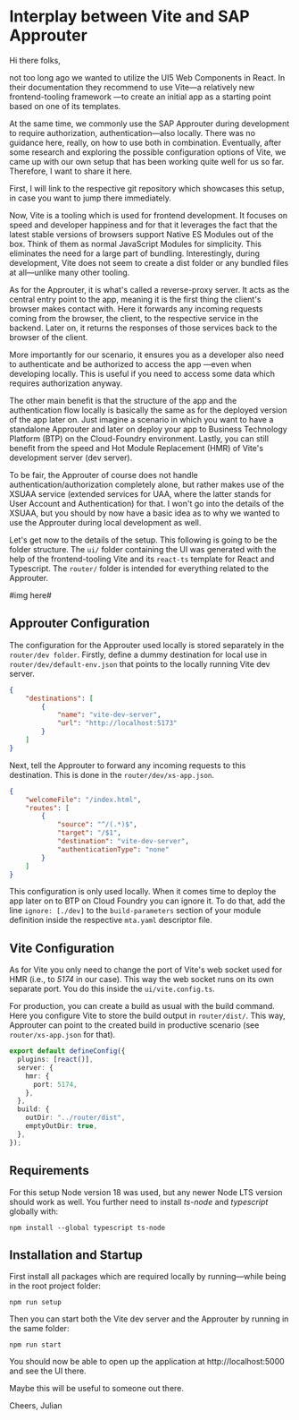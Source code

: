 
# Interplay between Vite and SAP Approuter

Hi there folks,

not too long ago we wanted to utilize the UI5 Web Components in React. In their
documentation they recommend to use Vite—a relatively new frontend-tooling framework
—to create an initial app as a starting point based on one of its templates.

At the same time, we commonly use the SAP Approuter during development to require authorization, authentication—also locally. There was no guidance here, really, on how to
use both in combination. Eventually, after some research
and exploring the possible configuration options of Vite, we came up with our
own setup that has been working quite well for us so far. Therefore, I want to share it here.

First, I will link to the respective git repository which showcases this setup, in case you want to jump there immediately.

Now, Vite is a tooling which is used for frontend development. It focuses on speed and developer happiness and for that it leverages the fact that the latest stable versions of browsers
support Native ES Modules out of the box. Think of them as normal JavaScript Modules for simplicity. This eliminates the need for a large part of bundling.
Interestingly, during development, Vite does not seem to create a dist folder or any bundled files at all—unlike many other tooling.

As for the Approuter, it is what's called a reverse-proxy server. It acts as the central entry point to the app,
meaning it is the first thing the client's browser makes contact with. Here it forwards any incoming
requests coming from the browser, the client, to the respective service in the backend. Later on, it returns the responses
of those services back to the browser of the client.

More importantly for our scenario, it ensures you as a developer also need to authenticate and be authorized to access the app
—even when developing locally. This is useful if you need to access some data which requires authorization anyway.

The other main benefit is that the structure of the app and the authentication flow locally is basically the same as for the deployed version
of the app later on. Just imagine a scenario in which you want to have a standalone Approuter and later on deploy your app to
Business Technology Platform (BTP) on the Cloud-Foundry environment. Lastly, you can still benefit from the speed and Hot Module Replacement (HMR) of Vite's development server (dev server).

To be fair, the Approuter of course does not handle authentication/authorization completely alone, but
rather makes use of the XSUAA service (extended services for UAA, where the
latter stands for User Account and Authentication) for that. I won't go into
the details of the XSUAA, but you should by now have a basic idea as to why we wanted to
use the Approuter during local development as well.

Let's get now to the details of the setup. This following is going to be the folder structure.
The `ui/` folder containing the UI was generated with the help of the frontend-tooling Vite and its `react-ts` template for React and Typescript.
The `router/` folder is intended for everything related to the Approuter.

#img here#

## Approuter Configuration
The configuration for the Approuter used locally is stored separately in the `router/dev folder`. Firstly, define a dummy destination
for local use in `router/dev/default-env.json` that points to the locally running Vite dev server.
```json
{
    "destinations": [
        {
            "name": "vite-dev-server",
            "url": "http://localhost:5173"
        }
    ]
}
```

Next, tell the Approuter to forward any incoming requests to this destination. This is done in the `router/dev/xs-app.json`.
```json
{
    "welcomeFile": "/index.html",
    "routes": [
        {
            "source": "^/(.*)$",
            "target": "/$1",
            "destination": "vite-dev-server",
            "authenticationType": "none"
        }
    ]
}
```

This configuration is only used locally. When it comes time to deploy the app later on to BTP on Cloud Foundry you can ignore it. To do that, add the line `ignore: [./dev]`
to the `build-parameters` section of your module definition inside the respective `mta.yaml` descriptor file.

## Vite Configuration

As for Vite you only need to change the port of Vite's web socket used for HMR (i.e., to _5174_ in our case). This way the web socket runs on its own separate port.
You do this inside the `ui/vite.config.ts`.

For production, you can create a build as usual with the build command. Here you configure Vite to store the build output in `router/dist/`. This way, Approuter can point to the created build in productive scenario (see `router/xs-app.json` for that).
```typescript
export default defineConfig({
  plugins: [react()],
  server: {
    hmr: {
      port: 5174,
    },
  },
  build: {
    outDir: "../router/dist",
    emptyOutDir: true,
  },
});
```

## Requirements
For this setup Node version 18 was used, but any newer Node LTS version should work as well. 
You further need to install _ts-node_ and _typescript_ globally with:
```
npm install --global typescript ts-node
```

## Installation and Startup
First install all packages which are required locally by running—while being in the root project folder:
```
npm run setup
```

Then you can start both the Vite dev server and the Approuter by running in the same folder:
```
npm run start
```

You should now be able to open up the application at http://localhost:5000 and see the UI there.

Maybe this will be useful to someone out there.

Cheers,
Julian